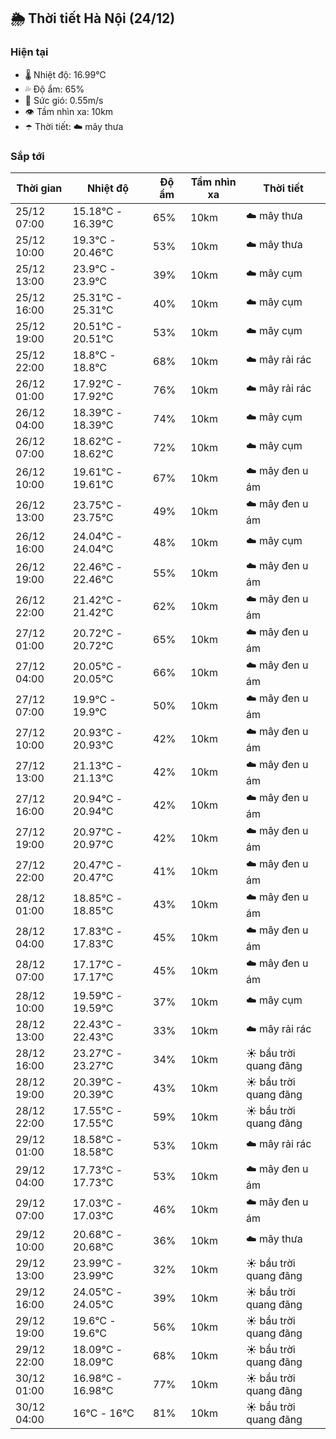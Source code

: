 ## 🌦️ Thời tiết Hà Nội (24/12)

### Hiện tại

- 🌡️ Nhiệt độ: 16.99℃
- 💦 Độ ẩm: 65%
- 💨 Sức gió: 0.55m/s
- 👁️ Tầm nhìn xa: 10km
- ☂️ Thời tiết: ☁️ mây thưa

### Sắp tới

| Thời gian | Nhiệt độ | Độ ẩm | Tầm nhìn xa | Thời tiết |
| --- | --- | --- | --- | --- |
| 25/12 07:00 | 15.18℃ - 16.39℃ | 65% | 10km | ☁️ mây thưa |
| 25/12 10:00 | 19.3℃ - 20.46℃ | 53% | 10km | ☁️ mây thưa |
| 25/12 13:00 | 23.9℃ - 23.9℃ | 39% | 10km | ☁️ mây cụm |
| 25/12 16:00 | 25.31℃ - 25.31℃ | 40% | 10km | ☁️ mây cụm |
| 25/12 19:00 | 20.51℃ - 20.51℃ | 53% | 10km | ☁️ mây cụm |
| 25/12 22:00 | 18.8℃ - 18.8℃ | 68% | 10km | ☁️ mây rải rác |
| 26/12 01:00 | 17.92℃ - 17.92℃ | 76% | 10km | ☁️ mây rải rác |
| 26/12 04:00 | 18.39℃ - 18.39℃ | 74% | 10km | ☁️ mây cụm |
| 26/12 07:00 | 18.62℃ - 18.62℃ | 72% | 10km | ☁️ mây cụm |
| 26/12 10:00 | 19.61℃ - 19.61℃ | 67% | 10km | ☁️ mây đen u ám |
| 26/12 13:00 | 23.75℃ - 23.75℃ | 49% | 10km | ☁️ mây đen u ám |
| 26/12 16:00 | 24.04℃ - 24.04℃ | 48% | 10km | ☁️ mây cụm |
| 26/12 19:00 | 22.46℃ - 22.46℃ | 55% | 10km | ☁️ mây đen u ám |
| 26/12 22:00 | 21.42℃ - 21.42℃ | 62% | 10km | ☁️ mây đen u ám |
| 27/12 01:00 | 20.72℃ - 20.72℃ | 65% | 10km | ☁️ mây đen u ám |
| 27/12 04:00 | 20.05℃ - 20.05℃ | 66% | 10km | ☁️ mây đen u ám |
| 27/12 07:00 | 19.9℃ - 19.9℃ | 50% | 10km | ☁️ mây đen u ám |
| 27/12 10:00 | 20.93℃ - 20.93℃ | 42% | 10km | ☁️ mây đen u ám |
| 27/12 13:00 | 21.13℃ - 21.13℃ | 42% | 10km | ☁️ mây đen u ám |
| 27/12 16:00 | 20.94℃ - 20.94℃ | 42% | 10km | ☁️ mây đen u ám |
| 27/12 19:00 | 20.97℃ - 20.97℃ | 42% | 10km | ☁️ mây đen u ám |
| 27/12 22:00 | 20.47℃ - 20.47℃ | 41% | 10km | ☁️ mây đen u ám |
| 28/12 01:00 | 18.85℃ - 18.85℃ | 43% | 10km | ☁️ mây đen u ám |
| 28/12 04:00 | 17.83℃ - 17.83℃ | 45% | 10km | ☁️ mây đen u ám |
| 28/12 07:00 | 17.17℃ - 17.17℃ | 45% | 10km | ☁️ mây đen u ám |
| 28/12 10:00 | 19.59℃ - 19.59℃ | 37% | 10km | ☁️ mây cụm |
| 28/12 13:00 | 22.43℃ - 22.43℃ | 33% | 10km | ☁️ mây rải rác |
| 28/12 16:00 | 23.27℃ - 23.27℃ | 34% | 10km | ☀️ bầu trời quang đãng |
| 28/12 19:00 | 20.39℃ - 20.39℃ | 43% | 10km | ☀️ bầu trời quang đãng |
| 28/12 22:00 | 17.55℃ - 17.55℃ | 59% | 10km | ☀️ bầu trời quang đãng |
| 29/12 01:00 | 18.58℃ - 18.58℃ | 53% | 10km | ☁️ mây rải rác |
| 29/12 04:00 | 17.73℃ - 17.73℃ | 53% | 10km | ☁️ mây đen u ám |
| 29/12 07:00 | 17.03℃ - 17.03℃ | 46% | 10km | ☁️ mây đen u ám |
| 29/12 10:00 | 20.68℃ - 20.68℃ | 36% | 10km | ☁️ mây thưa |
| 29/12 13:00 | 23.99℃ - 23.99℃ | 32% | 10km | ☀️ bầu trời quang đãng |
| 29/12 16:00 | 24.05℃ - 24.05℃ | 39% | 10km | ☀️ bầu trời quang đãng |
| 29/12 19:00 | 19.6℃ - 19.6℃ | 56% | 10km | ☀️ bầu trời quang đãng |
| 29/12 22:00 | 18.09℃ - 18.09℃ | 68% | 10km | ☀️ bầu trời quang đãng |
| 30/12 01:00 | 16.98℃ - 16.98℃ | 77% | 10km | ☀️ bầu trời quang đãng |
| 30/12 04:00 | 16℃ - 16℃ | 81% | 10km | ☀️ bầu trời quang đãng |
